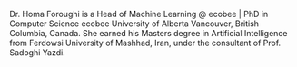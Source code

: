 Dr. Homa Foroughi is a Head of Machine Learning @ ecobee | PhD in Computer Science ecobee University of Alberta Vancouver, British Columbia, Canada. She earned his Masters degree in Artificial Intelligence from Ferdowsi University of Mashhad, Iran, under the consultant of Prof. Sadoghi Yazdi.